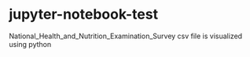 # jupyter-notebook-test
National_Health_and_Nutrition_Examination_Survey csv file is visualized using python
